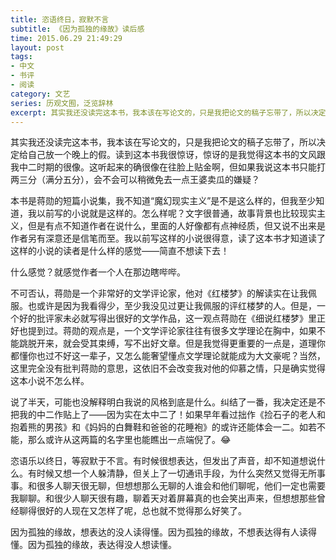 ```yaml
---
title: 恣语终日，寂默不言
subtitle: 《因为孤独的缘故》读后感
time: 2015.06.29 21:49:29
layout: post
tags:
- 中文
- 书评
- 阅读
category: 文艺
series: 历观文囿，泛览辞林
excerpt: 其实我还没读完这本书，我本该在写论文的，只是我把论文的稿子忘带了，所以决定给自己放一个晚上的假。读到这本书我很惊讶，惊讶的是我觉得这本书的文风跟我中二时期的很像。这听起来的确很像在往脸上贴金啊，但如果我说这本书只能打两三分（满分五分），会不会可以稍微免去一点王婆卖瓜的嫌疑？
---
```


其实我还没读完这本书，我本该在写论文的，只是我把论文的稿子忘带了，所以决定给自己放一个晚上的假。读到这本书我很惊讶，惊讶的是我觉得这本书的文风跟我中二时期的很像。这听起来的确很像在往脸上贴金啊，但如果我说这本书只能打两三分（满分五分），会不会可以稍微免去一点王婆卖瓜的嫌疑？

本书是蒋勋的短篇小说集，我不知道“魔幻现实主义”是不是这么样的，但我至少知道，我以前写的小说就是这样的。怎么样呢？文字很普通，故事背景也比较现实主义，但是有点不知道作者在说什么，里面的人好像都有点神经质，但又说不出来是作者另有深意还是信笔而至。我以前写这样的小说很得意，读了这本书才知道读了这样的小说的读者是什么样的感觉——简直不想读下去！

什么感觉？就感觉作者一个人在那边瞎哔哔。

不可否认，蒋勋是一个非常好的文学评论家，他对《红楼梦》的解读实在让我佩服。也或许是因为我看得少，至少我没见过更让我佩服的评红楼梦的人。但是，一个好的批评家未必就写得出很好的文学作品，这一观点蒋勋在《细说红楼梦》里正好也提到过。蒋勋的观点是，一个文学评论家往往有很多文学理论在胸中，如果不能跳脱开来，就会受其束缚，写不出好文章。但是我觉得更重要的一点是，道理你都懂你也过不好这一辈子，又怎么能奢望懂点文学理论就能成为大文豪呢？当然，这里完全没有批判蒋勋的意思，这依旧不会改变我对他的仰慕之情，只是确实觉得这本小说不怎么样。

说了半天，可能也没解释明白我说的风格到底是什么。纠结了一番，我决定还是不把我的中二作贴上了——因为实在太中二了！如果早年看过拙作《捡石子的老人和抱着熊的男孩》和《妈妈的白舞鞋和爸爸的花睡袍》的或许还能体会一二。如若不能，那么或许从这两篇的名字里也能瞧出一点端倪了。:joy:

恣语乐以终日，等寂默于不言。有时候很想表达，但发出了声音，却不知道想说什么。有时候又想一个人躲清静，但关上了一切通讯手段，为什么突然又觉得无所事事。和很多人聊天很无聊，但想想那么无聊的人谁会和他们聊呢，他们一定也需要我聊聊。和很少人聊天很有趣，聊着天对着屏幕真的也会笑出声来，但想想那些曾经聊得很好的人现在又怎样了呢，总也就不觉得那么好笑了。

因为孤独的缘故，想表达的没人读得懂。因为孤独的缘故，不想表达得有人读得懂。因为孤独的缘故，表达得没人想读懂。
